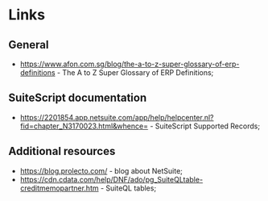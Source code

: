 # Links

## General

- https://www.afon.com.sg/blog/the-a-to-z-super-glossary-of-erp-definitions - The A to Z Super Glossary of ERP Definitions;

## SuiteScript documentation

- https://2201854.app.netsuite.com/app/help/helpcenter.nl?fid=chapter_N3170023.html&whence= - SuiteScript Supported Records;

## Additional resources

- https://blog.prolecto.com/ - blog about NetSuite;
- https://cdn.cdata.com/help/DNF/ado/pg_SuiteQLtable-creditmemopartner.htm - SuiteQL tables;
